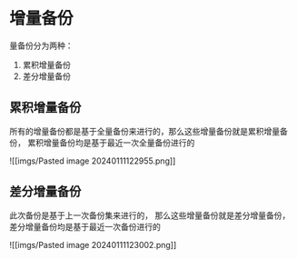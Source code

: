 # 增量备份

量备份分为两种：
1. 累积增量备份
2. 差分增量备份

## 累积增量备份

所有的增量备份都是基于全量备份来进行的，那么这些增量备份就是累积增量备份，
累积增量备份均是基于最近一次全量备份进行的

![[imgs/Pasted image 20240111122955.png]]

## 差分增量备份

此次备份是基于上一次备份集来进行的，
那么这些增量备份就是差分增量备份，
差分增量备份均是基于最近一次备份进行的

![[imgs/Pasted image 20240111123002.png]]
